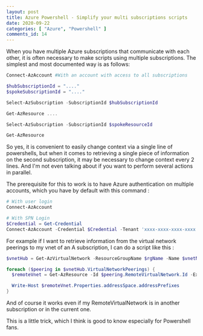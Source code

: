 ```yaml
---
layout: post
title: Azure Powershell - Simplify your multi subscriptions scripts
date: 2020-09-22
categories: [ "Azure", "Powershell" ]
comments_id: 14
---
```


When you have multiple Azure subscriptions that communicate with each other, it is often necessary to make scripts using multiple subscriptions. The simplest and most documented way is as follows:

```powershell
Connect-AzAccount #With an account with access to all subscriptions

$hubSubscriptionId = "...."
$spokeSubscriptionId = "...."

Select-AzSubscription -SubscriptionId $hubSubscriptionId

Get-AzResource ....

Select-AzSubscription -SubscriptionId $spokeResourceId

Get-AzResource
```

So yes, it is convenient to easily change context via a single line of powershells, but when it comes to retrieving a single piece of information on the second subscription, it may be necessary to change context every 2 lines. And I'm not even talking about if you want to perform several actions in parallel.

The prerequisite for this to work is to have Azure authentication on multiple accounts, which you have by default with this command :

```powershell
# With user login
Connect-AzAccount

# With SPN Login
$Credential = Get-Credential
Connect-AzAccount -Credential $Credential -Tenant 'xxxx-xxxx-xxxx-xxxx' -ServicePrincipal
```

For example if I want to retrieve information from the virtual network peerings to my vnet of an A subscription, I can do a script like this :

```powershell
$vnetHub = Get-AzVirtualNetwork -ResourceGroupName $rgName -Name $vnetName

foreach ($peering in $vnetHub.VirtualNetworkPeerings) {
  $remoteVnet = Get-AzResource -Id $peering.RemoteVirtualNetwork.Id -ExpandProperties

  Write-Host $remoteVnet.Properties.addressSpace.addressPrefixes
}
```

And of course it works even if my RemoteVirtualNetwork is in another subscription or in the current one.

This is a little trick, which I think is good to know especially for Powershell fans.
